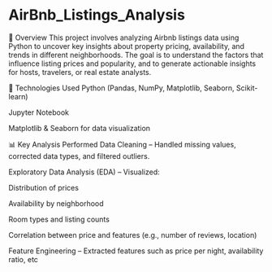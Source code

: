 # AirBnb_Listings_Analysis
📌 Overview
This project involves analyzing Airbnb listings data using Python to uncover key insights about property pricing, availability, and trends in different neighborhoods. The goal is to understand the factors that influence listing prices and popularity, and to generate actionable insights for hosts, travelers, or real estate analysts.

🧰 Technologies Used
Python (Pandas, NumPy, Matplotlib, Seaborn, Scikit-learn)

Jupyter Notebook

Matplotlib & Seaborn for data visualization

📊 Key Analysis Performed
Data Cleaning – Handled missing values, corrected data types, and filtered outliers.

Exploratory Data Analysis (EDA) – Visualized:

Distribution of prices

Availability by neighborhood

Room types and listing counts

Correlation between price and features (e.g., number of reviews, location)

Feature Engineering – Extracted features such as price per night, availability ratio, etc
